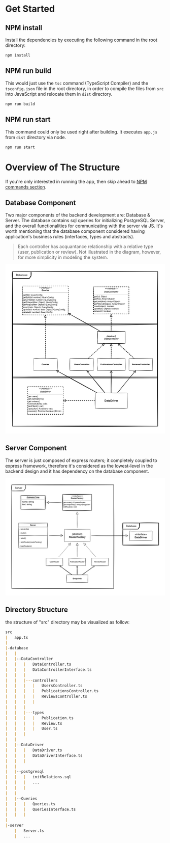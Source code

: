 # Get Started

## NPM install
Install the dependencies by executing the following command in the root directory:
```
npm install
```

## NPM run build
This would just use the `tsc` command (TypeScript Compiler) and the `tsconfig.json` file in the root directory, in order to compile the files from `src` into JavaScript and relocate them in `dist` directory.
```
npm run build
```

## NPM run start
This command could only be used right after building. It executes `app.js` from `dist` directory via node.
```
npm run start
```


# Overview of The Structure

If you're only interested in running the app, then skip ahead to [NPM commands section](#NPM-commands).

## Database Component
Two major components of the backend development are: Database & Server. The database contains sql queries for initializing PostgreSQL Server, and the overall functionalities for communicating with the server via JS. It's worth mentioning that the database component considered having application's business rules (interfaces, types and abstracts).

> Each controller has acquantance relationship with a relative type (user, publication or review). Not illustrated in the diagram, however, for more simplicity in modeling the system.

![database diagram](./docs/diagrams/database-diagram.svg)

## Server Component
The server is just composed of express routers; it completely coupled to express framework, therefore it's considered as the lowest-level in the backend design and it has dependency on the database component.

![server diagram](./docs/diagrams/server-diagram.svg)

## Directory Structure

the structure of "src" directory may be visualized as follow:
```md
src
|   app.ts
|
|-database
|   |
|   |--DataController
|   |   |   DataController.ts
|   |   |   DataControllerInterface.ts
|   |   |
|   |   |---controllers
|   |   |   |   UsersController.ts
|   |   |   |   PublicationsController.ts
|   |   |   |   ReviewsController.ts
|   |   |   |
|   |   |
|   |   |---types
|   |   |   |   Publication.ts
|   |   |   |   Review.ts
|   |   |   |   User.ts
|   |   |
|   |
|   |--DataDriver
|   |   |   DataDriver.ts
|   |   |   DataDriverInterface.ts
|   |   |   
|   |
|   |--postgresql
|   |   |   initRelations.sql
|   |   |   ...
|   |   |   
|   |
|   |--Queries
|   |   |   Queries.ts
|   |   |   QueriesInterface.ts
|   |   |
|
|-server
    |   Server.ts
    |   ...

```
